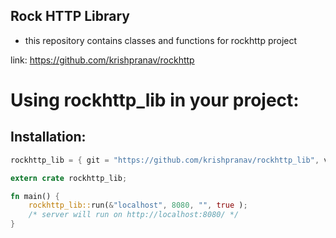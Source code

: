 ## Rock HTTP Library

- this repository contains classes and functions for rockhttp project

link: https://github.com/krishpranav/rockhttp

# Using rockhttp_lib in your project:

## Installation:
```rust
rockhttp_lib = { git = "https://github.com/krishpranav/rockhttp_lib", version = "0.1.0", features = ["reload", "https"] }
```

```rust
extern crate rockhttp_lib;

fn main() {
    rockhttp_lib::run(&"localhost", 8080, "", true ); 
    /* server will run on http://localhost:8080/ */
}

```